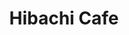 ---
layout: place
title: "Hibachi Cafe"
permalink: /north-carolina/greensboro/hibachi-cafe.html
stateAbbr: NC
stateName: North Carolina
cityName: Greensboro
seo:
  name: "Hibachi Cafe"
  type: Restaurant
  links: https://www.hibachicafenorthcarolina.com/zdoq28ba/hibachi-cafe-greensboro-27401/order-online
description: "Looking for sushi in Greensboro, North Carolina? Check out Hibachi Cafe for a delightful Japanese dining experience. Enjoy a variety of sushi and other dishe..."
place_id: ChIJuSVHIR8ZU4gR7aC73NHmlCs
photos:
  - name: >-
      places/ChIJuSVHIR8ZU4gR7aC73NHmlCs/photos/AeeoHcIL56jdtkSnGGggoTBXRLByCA0P7gyBCFuzsBMXHnFIjxdvfwshu4Tj7qpzsJH8NW5HybWX6rHS7IZDGG9XkmZHsmiZ6N3U4end6poNiLY9HHKzKZmt5Mrk8hHmVl4p0q7-wAXNOxe-m4NhZvVLALkIEVXpwcPiVumiWgirNqoAWBfzMn_SpIIuvFYjtl5qpxmA0ItprzXpLoQM_lU44kpbxaCen4Oxkx14GnH48DKlmNFz2TJ5cEfG2uQRLdrIo00wsHLxF53nefm1gYA_uyS0Auwj3SbTZttetVvq-kza5WmAWWFIytFWVBpOzL8j0qPUZCqsEwZDcA39JrdIWOmky3bnHGovrzAlV7TExQupNtoGkOgQDj_di34JFM5J-zd7FkEc-HHSCyjhnkaggKNwJx9UjqlIz-mncO59cF8
    widthPx: 4032
    heightPx: 3024
    authorAttributions:
      - displayName: Onna Jordan
        uri: https://maps.google.com/maps/contrib/103604119528279046596
        photoUri: >-
          https://lh3.googleusercontent.com/a-/ALV-UjVvlX2-ObD_cjlvXjivMo65gf5Kna6SsJ27ixF4oIUPlAXHpVqB=s100-p-k-no-mo
    flagContentUri: >-
      https://www.google.com/local/imagery/report/?cb_client=maps_api_places.places_api&image_key=!1e10!2sCIHM0ogKEICAgICT1r-eMw&hl=en-US
    googleMapsUri: >-
      https://www.google.com/maps/place//data=!3m4!1e2!3m2!1sCIHM0ogKEICAgICT1r-eMw!2e10!4m2!3m1!1s0x8853191f214725b9:0x2b94e6d1dcbba0ed
  - name: >-
      places/ChIJuSVHIR8ZU4gR7aC73NHmlCs/photos/AeeoHcKnf_Sp4F0mf_LWHsfIXMb6eCDOhIorFmxqSr_l-d6NquTbeASAuhAeQZMwEZlWSzf7nZAQswKj0f-MaUtJCvhgr3345yft9DR4Y9y-5vs1B4fguGd7LJ2dXVsjL5ryEMFXRPJ7QF4-w4iNElgLLILHMAyI22FrZTz5DNv_CD5gQOmAZP3xgmBdXWcwV4O5LiPposaMBFPsBayQu6_3ax18Fdls-iOYwq_T95MlZXRFNlpiYBVPZLl45T0XphIXN7OsM724D5_tJS-mg_q8LV9GPXnzg6za7eVhN5oRDnACkpZ8aAUkdq810r_Tqpx52_r4QuFzuedznMgDdvo9xtaUU204mSfQjdMcjn7TKROqLZBXlTELKr_TZYst6Z0cca4S4T2DAhTA2R25eKsF8nhuk0pT6fhNo0lkSlFbkonOD-tp
    widthPx: 3024
    heightPx: 4032
    authorAttributions:
      - displayName: Michael Stradler
        uri: https://maps.google.com/maps/contrib/108654488828871886041
        photoUri: >-
          https://lh3.googleusercontent.com/a/ACg8ocL2Kah5UfDjaRi7ATF7Bt0oq4NhAEgbQkDhpoGxHHZNGMaC0w=s100-p-k-no-mo
    flagContentUri: >-
      https://www.google.com/local/imagery/report/?cb_client=maps_api_places.places_api&image_key=!1e10!2sCIHM0ogKEICAgIDXyeXqpAE&hl=en-US
    googleMapsUri: >-
      https://www.google.com/maps/place//data=!3m4!1e2!3m2!1sCIHM0ogKEICAgIDXyeXqpAE!2e10!4m2!3m1!1s0x8853191f214725b9:0x2b94e6d1dcbba0ed
  - name: >-
      places/ChIJuSVHIR8ZU4gR7aC73NHmlCs/photos/AeeoHcIRT3RSXS-SAkFz7I4n_9xsOSX4DmQHQpHRLzsHUnT0KbHxiajStEQ_RR5OmOoCMaF6DdKOP9J5yzj3KjiIIEfOJrsXAbPIsY1FgjPqxM5gfYQ0dcxRHYIB_J4dmdP8cmwKxpJ-UckGOvvWF7OQskn1cJizy4rxL7pg5x_NVgVE6rLOy5XxI7l4ZhVEgGG1ZqmZkTQRKrMnqqxV4y_n8p_7Bl2KLvBsiXVJLFVMXNDdz-TqoI7II1urJBIx6sE7nPC29Lwg4cxRTugfi0gftG7jonEVmnNMcZMdsC5lAvlh9ofzyuEioi_SAzpOoas4G4rWEgvGmjL3WW_XBDjd4OFmiCuQE26NvCLR6fs6b5gT3ER9ErF2LrPOZKaIxqKi4TRVzi2-z7flc_ZMFsZGXf7qJ51edkEOIqANF5J8RzmK2w
    widthPx: 3024
    heightPx: 4032
    authorAttributions:
      - displayName: Anurodh Jha
        uri: https://maps.google.com/maps/contrib/103809301860595579637
        photoUri: >-
          https://lh3.googleusercontent.com/a-/ALV-UjUEl5HP8MaPbE_-qb77786HUOi3tzDL3cuYpEK8jpKxF0GUnd9X=s100-p-k-no-mo
    flagContentUri: >-
      https://www.google.com/local/imagery/report/?cb_client=maps_api_places.places_api&image_key=!1e10!2sCIHM0ogKEICAgID7osnpJw&hl=en-US
    googleMapsUri: >-
      https://www.google.com/maps/place//data=!3m4!1e2!3m2!1sCIHM0ogKEICAgID7osnpJw!2e10!4m2!3m1!1s0x8853191f214725b9:0x2b94e6d1dcbba0ed
  - name: >-
      places/ChIJuSVHIR8ZU4gR7aC73NHmlCs/photos/AeeoHcImsCayFE-nCutPTqlXLWdxKBVhdHGAWpmtrOYVXJLtFRNwKOQXwePLYAVq_XD73F6t9zRCvNlbYmHm-Inv3nQMbtFx0MRWR6P520U78WeaiWVW9ic-L1DKq9S-heLViOLEAf_Y64h_KTV0-jYhZU21NfsfRDgEXZ3NAybSjLQpaPjWEc5BP-MccIk6phVXfcpXSm0vRHAZoSAYpzxycauGn6RC69_kGG6M4zfqMAUkTgOV-_HFiFy4iQLU4q6uDM8TqLkmS_UTONUPp2g7WRQ_xm7CgWLPtl2DJtiHpwlHVeuGos1Asa3EfAL3F5mp-QvCohQHSaTb9XYzhaa4gf0xHQsiZ0UV9Sh63FyLJWDmCvmYh7GFvAZTO-QTTXaBoCweVpJqwnmWe7EWsbJnihK_305EtBEABwsQ4m0j4be6dg
    widthPx: 3024
    heightPx: 4032
    authorAttributions:
      - displayName: T
        uri: https://maps.google.com/maps/contrib/103681799965258817417
        photoUri: >-
          https://lh3.googleusercontent.com/a/ACg8ocIJfRtzeRr5oUFZBg2WNqPP2KDQyq9Ymjpn0eNC8Q7Y_o4_Cw=s100-p-k-no-mo
    flagContentUri: >-
      https://www.google.com/local/imagery/report/?cb_client=maps_api_places.places_api&image_key=!1e10!2sCIHM0ogKEICAgICJuKbuLw&hl=en-US
    googleMapsUri: >-
      https://www.google.com/maps/place//data=!3m4!1e2!3m2!1sCIHM0ogKEICAgICJuKbuLw!2e10!4m2!3m1!1s0x8853191f214725b9:0x2b94e6d1dcbba0ed
  - name: >-
      places/ChIJuSVHIR8ZU4gR7aC73NHmlCs/photos/AeeoHcL8CSbDJxUTskpSlgK-dKlC9ozI9r3J1DRQTWAI4NAUi6cd6jqS9QaUFFu4gtu5CfUxEJ3KqDJsJOBwWdG5xlGIde7xpR6mGSnAN4-W66tSzh_mNO5dhwFTK-nIQm0Oe702FyTx3EIsXX7PzFTWa0cLkhZI4_NooPQ4PsT6ImgBPTF9PSdPcDzRHs00TlDAw7sVHhyQ5V1KAppXMvgypBG7nNpG-DPpkyX_pzRqbJ9yvp3s0LIycuUrY19jN7bIpfAwcFdpX7H34le5ncXE6sB0pOFrSlD5b-MhP-yRd_2OCyvB2yC6Y97K_VlcJVfDJgIHOmjHA9gIg6KhIxVgWCGRRenENkulnm-LrPqQVRVfUpUaAftPDPhLD5wYuU3yMr8BDWiVF282qSxhpx_6sp3NDtC6Zif_x1-EA7teivMZieSb
    widthPx: 3024
    heightPx: 4032
    authorAttributions:
      - displayName: Punch Harris
        uri: https://maps.google.com/maps/contrib/104546377649831305935
        photoUri: >-
          https://lh3.googleusercontent.com/a/ACg8ocImfIGi4AtM0sT3DEvY7OLIosEeX_vs_323G4bn8QLHzJ1poA=s100-p-k-no-mo
    flagContentUri: >-
      https://www.google.com/local/imagery/report/?cb_client=maps_api_places.places_api&image_key=!1e10!2sCIHM0ogKEICAgICWvL7Y2AE&hl=en-US
    googleMapsUri: >-
      https://www.google.com/maps/place//data=!3m4!1e2!3m2!1sCIHM0ogKEICAgICWvL7Y2AE!2e10!4m2!3m1!1s0x8853191f214725b9:0x2b94e6d1dcbba0ed
  - name: >-
      places/ChIJuSVHIR8ZU4gR7aC73NHmlCs/photos/AeeoHcI7nGjwX4pOeEVxiRTGd0NXJFBYyFUQy0IWoWjcNknKfnA9n_V1x5FsKoUNG8dyyXEIXB0Ib0JSn_8IG6UehyaVlwZhF8ylRmcam6ye7yKYzx6kqKi53gCpBSqKVEcEkQ1VdLQ_13Ng7bolaAqrpWX_fcY1fIEUysmdsvEF8AauLnFBAGZd0FCv1PXKtg9Sj5-c2z0IbZNKgX33q2u2Cy7aEDxxYu8lbrrSXuZ41veIgAypXTSkisfJ23eLvv4JOJwGl7tEdHTnulWX6aitRBYkbAXq6IHCYod_870HZcphNqGiiLwJlhXKKQJbujsobnr32ReIxC38UIJBvqprhfACGpaj2DEOncdfYGgkhCR6GS9LYl7nLGiF6Jv7EBY76csWlfwgSn0s3fHAtYKbW30iXd89vC_e4EF8KgbhqytotJfC
    widthPx: 3024
    heightPx: 4032
    authorAttributions:
      - displayName: Brittany Shearin
        uri: https://maps.google.com/maps/contrib/117125540151576665612
        photoUri: >-
          https://lh3.googleusercontent.com/a-/ALV-UjUPqYHO78lP8PdUSopEdM9bRptl9CPi3ELbPQfWPwsdiH6otiKk=s100-p-k-no-mo
    flagContentUri: >-
      https://www.google.com/local/imagery/report/?cb_client=maps_api_places.places_api&image_key=!1e10!2sCIHM0ogKEICAgID6ofOQgAE&hl=en-US
    googleMapsUri: >-
      https://www.google.com/maps/place//data=!3m4!1e2!3m2!1sCIHM0ogKEICAgID6ofOQgAE!2e10!4m2!3m1!1s0x8853191f214725b9:0x2b94e6d1dcbba0ed
  - name: >-
      places/ChIJuSVHIR8ZU4gR7aC73NHmlCs/photos/AeeoHcKIiHeEyYH-VRg7u7G-MHbWzL_HXAXu5gDRTLWRSGtGXm1WrfR771ZFx1ezlWUZXr8kaIY-EwkvzWeVfSZiYk7fvUthhZ3UVuJEVbmEMjeVgNzqtGRIsoTC4ZIu6WOoCGRG884YB_8VNzaYPz1eRpY8IXFODzJfl6HgJ5l9CZhpfhRnp6OhxRqfYCURyJQ70LtZNsbceccymeUC4xUk30UTipkVdrtjulGL4BZjR28_OiiMU1KpRxDzvsThWIAYmldhMbPlIpXQNuO-jzM__yMs7tZyzHnkZqFBtykUlXOfziOpzDqMxl-DWREs6asTuzRyfuKLnHUjUz5EgTwFk0AScjjihsnBETozRJxrsPa49GOp4PioJZszfjusRU65R81iklA2O7xVA4fhg_vfEZof_HQXaC8OMd_t4DxkXurO1w
    widthPx: 3000
    heightPx: 4000
    authorAttributions:
      - displayName: Angela Lebu
        uri: https://maps.google.com/maps/contrib/114647099961070349120
        photoUri: >-
          https://lh3.googleusercontent.com/a-/ALV-UjWmlTYFXy1rd9_sKzkJ-ks7xvFzZ48993WhhpvOmYi8-qVXvBw=s100-p-k-no-mo
    flagContentUri: >-
      https://www.google.com/local/imagery/report/?cb_client=maps_api_places.places_api&image_key=!1e10!2sCIHM0ogKEICAgIDFuvDNPg&hl=en-US
    googleMapsUri: >-
      https://www.google.com/maps/place//data=!3m4!1e2!3m2!1sCIHM0ogKEICAgIDFuvDNPg!2e10!4m2!3m1!1s0x8853191f214725b9:0x2b94e6d1dcbba0ed
  - name: >-
      places/ChIJuSVHIR8ZU4gR7aC73NHmlCs/photos/AeeoHcKrifIxuyG5vBeW3bNtHETOAGgVoP2BuB-mJeiIfOGgQlFvh9ilunf1rkCk7-R6NwXZv0MY6oSz9TGi9wOQBjV_iJQ5m4SrDtkEoY4YYHoImuJYWe-LzsT6y7a9NpNgsMGQh9GllUmmggpIWmwwOAco3BbEx5j6-vuJYymohb8_Wtya8EsnMRnSSIXnVWYe6Ps8AwUK4vp63S4WlEq4JAQBYdACSHNJatZKUFsxr2H8No84H0ovwV6h0q2FiUAda0JBni6J1WqWZ4VLN7Ez-JlpPvOGU3I-01mEefDARg6AIe1-GUaQHUlhLZ-X-9P5wjNL1mT_LE7GPQcoBiuHApD13JY2RPG6-Vn7X5Ecn0OOHU_HwEgVpFp5sAAq7MU_zZjrsEUyUNMaLsE8rWtnCgFCfmO9YwAHM716HnPE-cWxfQ
    widthPx: 3024
    heightPx: 4032
    authorAttributions:
      - displayName: Anurodh Jha
        uri: https://maps.google.com/maps/contrib/103809301860595579637
        photoUri: >-
          https://lh3.googleusercontent.com/a-/ALV-UjUEl5HP8MaPbE_-qb77786HUOi3tzDL3cuYpEK8jpKxF0GUnd9X=s100-p-k-no-mo
    flagContentUri: >-
      https://www.google.com/local/imagery/report/?cb_client=maps_api_places.places_api&image_key=!1e10!2sCIHM0ogKEICAgID7osnpZw&hl=en-US
    googleMapsUri: >-
      https://www.google.com/maps/place//data=!3m4!1e2!3m2!1sCIHM0ogKEICAgID7osnpZw!2e10!4m2!3m1!1s0x8853191f214725b9:0x2b94e6d1dcbba0ed
  - name: >-
      places/ChIJuSVHIR8ZU4gR7aC73NHmlCs/photos/AeeoHcL3SaaoCZhqW8e2-KEPH_YiH4deLUAOmM67K4gll-TO9yJu4-i5zJGBJ9bGGepOFRAOo4lYljQxKaw-iiumqxdif2wVn0-gmBArWMYKvu_tH9DYbGBzqUC-4QEnwCV30LUiYaeKQvFaAybgfw1oeP-POcY-rom4thTre4XJ9s-9kx0CVAADZqXGeGm-d2lv5y_s4ciPZnEdHRMtg3CspmG88F9URPDM2lnZuySKPEjbHDVGgGh5TakUjtqMFSZTCc1kTsy0ThGcasJmS9NxUSe4dTJW6m6ncp0cYlpQqhoo89-3iw3dGJ_ZskkmkWNO8s0hI8zGuxWU1AnlDFJ9d5Q1u79WKzzIDm0j3cIocy--ek7oLgTyEfM9jTpWH1E0BcLSyVh--hvBucEXzO-NqENY-dL8XHEZ98ViX5S0iii2JruD
    widthPx: 2927
    heightPx: 4800
    authorAttributions:
      - displayName: Lone X'er
        uri: https://maps.google.com/maps/contrib/102314064500299020530
        photoUri: >-
          https://lh3.googleusercontent.com/a-/ALV-UjV19dGBgLJGyFoxudWaxWT4RNahB1xHEv61hvZlOV-i5_ExU6SY=s100-p-k-no-mo
    flagContentUri: >-
      https://www.google.com/local/imagery/report/?cb_client=maps_api_places.places_api&image_key=!1e10!2sCIHM0ogKEICAgIDSqYrQtAE&hl=en-US
    googleMapsUri: >-
      https://www.google.com/maps/place//data=!3m4!1e2!3m2!1sCIHM0ogKEICAgIDSqYrQtAE!2e10!4m2!3m1!1s0x8853191f214725b9:0x2b94e6d1dcbba0ed
  - name: >-
      places/ChIJuSVHIR8ZU4gR7aC73NHmlCs/photos/AeeoHcJaYmdnzAtCpCLJf0IWh23FAGfwSeccuFX7M8l6MwlUKnglnYgOVRRAIrxw4sv9eHkrT4L9xHzxoLPSkSsHbifDgtI3rEwRUgwT34RfJ9S9-x70pSFdAkzRngUvmXOAidruyqudG14LOiQLr3e91s4AxyrDKWksAYV0w-cRjSZit3ve68UVz6sDAhdIRycvkT7iH_ygF9EndNdS4fmlz0kIZSFuF2xGPMC2Ph4oP1HQD9fStqS1ymBCgaIeYwzO4JW8-zJThajWDdbaj-WbB0QcrXG9XVrTlJ7KDSjENYkoL7pOCpcILYqexpbM6-zwWUDtyalvkUeWkctasP_Suo3wizWEujAtkivlTgoXDqSBO8pFmTJIHtsb7tjbn92hwxnqp16ZMIn-ZPeBrsP3PR3_AObtQQzR7rzPSu8
    widthPx: 3024
    heightPx: 4032
    authorAttributions:
      - displayName: Brittany Shearin
        uri: https://maps.google.com/maps/contrib/117125540151576665612
        photoUri: >-
          https://lh3.googleusercontent.com/a-/ALV-UjUPqYHO78lP8PdUSopEdM9bRptl9CPi3ELbPQfWPwsdiH6otiKk=s100-p-k-no-mo
    flagContentUri: >-
      https://www.google.com/local/imagery/report/?cb_client=maps_api_places.places_api&image_key=!1e10!2sCIHM0ogKEICAgID6ofMQ&hl=en-US
    googleMapsUri: >-
      https://www.google.com/maps/place//data=!3m4!1e2!3m2!1sCIHM0ogKEICAgID6ofMQ!2e10!4m2!3m1!1s0x8853191f214725b9:0x2b94e6d1dcbba0ed
address: 362 S Elm St, Greensboro, NC 27401, USA
street: 362 S Elm St
city: Greensboro
state: NC
zip: '27401'
country: USA
neighborhood: Downtown
latitude: '36.068070'
longitude: '-79.791177'
accessibility_options:
  wheelchairAccessibleParking: true
  wheelchairAccessibleEntrance: true
  wheelchairAccessibleRestroom: true
  wheelchairAccessibleSeating: true
business_status: OPERATIONAL
name: Hibachi Cafe
google_maps_links:
  directionsUri: >-
    https://www.google.com/maps/dir//''/data=!4m7!4m6!1m1!4e2!1m2!1m1!1s0x8853191f214725b9:0x2b94e6d1dcbba0ed!3e0
  placeUri: https://maps.google.com/?cid=3140388629209915629
  writeAReviewUri: >-
    https://www.google.com/maps/place//data=!4m3!3m2!1s0x8853191f214725b9:0x2b94e6d1dcbba0ed!12e1
  reviewsUri: >-
    https://www.google.com/maps/place//data=!4m4!3m3!1s0x8853191f214725b9:0x2b94e6d1dcbba0ed!9m1!1b1
  photosUri: >-
    https://www.google.com/maps/place//data=!4m3!3m2!1s0x8853191f214725b9:0x2b94e6d1dcbba0ed!10e5
primary_type: Japanese Restaurant
opening_hours:
  regular: null
  current: null
secondary_opening_hours:
  regular:
    weekdayDescriptions: null
    type: null
  current:
    weekdayDescriptions: null
    type: null
phone: (336) 272-3005
price_level: PRICE_LEVEL_MODERATE
price_range: $10 &ndash; $20
rating: '4.0'
rating_count: 246
website: >-
  https://www.hibachicafenorthcarolina.com/zdoq28ba/hibachi-cafe-greensboro-27401/order-online
reviews:
  - name: >-
      places/ChIJuSVHIR8ZU4gR7aC73NHmlCs/reviews/ChdDSUhNMG9nS0VJQ0FnSUQ3b3NucGh3RRAB
    relativePublishTimeDescription: 7 months ago
    rating: 3
    text:
      text: >-
        The ambience is good. The menu is artistic. I loved the koi (taking a
        guess here) fishes painted on the wall. The staff are courteous and
        welcoming.


        The food was alright. I asked for steak (medium rare) with brown rice
        but received well done. What’s the point of asking how we want our steak
        cooked if in the end you want to disappoint us. Other than that
        everything is good. I also ordered pork gyozas and they were great. But
        maybe I wouldn’t come back here cuz I didn’t find the food too
        appealing. Overall 5/10
      languageCode: en
    originalText:
      text: >-
        The ambience is good. The menu is artistic. I loved the koi (taking a
        guess here) fishes painted on the wall. The staff are courteous and
        welcoming.


        The food was alright. I asked for steak (medium rare) with brown rice
        but received well done. What’s the point of asking how we want our steak
        cooked if in the end you want to disappoint us. Other than that
        everything is good. I also ordered pork gyozas and they were great. But
        maybe I wouldn’t come back here cuz I didn’t find the food too
        appealing. Overall 5/10
      languageCode: en
    authorAttribution:
      displayName: Anurodh Jha
      uri: https://www.google.com/maps/contrib/103809301860595579637/reviews
      photoUri: >-
        https://lh3.googleusercontent.com/a-/ALV-UjUEl5HP8MaPbE_-qb77786HUOi3tzDL3cuYpEK8jpKxF0GUnd9X=s128-c0x00000000-cc-rp-mo-ba3
    publishTime: '2024-08-22T18:28:57.025529Z'
    flagContentUri: >-
      https://www.google.com/local/review/rap/report?postId=ChdDSUhNMG9nS0VJQ0FnSUQ3b3NucGh3RRAB&d=17924085&t=1
    googleMapsUri: >-
      https://www.google.com/maps/reviews/data=!4m6!14m5!1m4!2m3!1sChdDSUhNMG9nS0VJQ0FnSUQ3b3NucGh3RRAB!2m1!1s0x8853191f214725b9:0x2b94e6d1dcbba0ed
  - name: >-
      places/ChIJuSVHIR8ZU4gR7aC73NHmlCs/reviews/ChZDSUhNMG9nS0VJQ0FnTUN3aGJtQUtREAE
    relativePublishTimeDescription: 3 weeks ago
    rating: 2
    text:
      text: >-
        Ordered on 03/19/2024

        I waited a full 45 minutes after being told it would be 25 minutes at
        most. I ordered 3 rolls and Habachi Salmon. The vegetables were less
        then seasoned, Salmon was overcooked, and everything was just not worth
        the wait and was just really disappointing. The staff did not seem to
        care about how long the wait was. Again, not bad just meh. I frankly
        will not be going again. It was my first impression and my last.
      languageCode: en
    originalText:
      text: >-
        Ordered on 03/19/2024

        I waited a full 45 minutes after being told it would be 25 minutes at
        most. I ordered 3 rolls and Habachi Salmon. The vegetables were less
        then seasoned, Salmon was overcooked, and everything was just not worth
        the wait and was just really disappointing. The staff did not seem to
        care about how long the wait was. Again, not bad just meh. I frankly
        will not be going again. It was my first impression and my last.
      languageCode: en
    authorAttribution:
      displayName: Alfred
      uri: https://www.google.com/maps/contrib/105010564982125821553/reviews
      photoUri: >-
        https://lh3.googleusercontent.com/a-/ALV-UjXEpQhpIXJhuQf6KhPb95N62pakeShjVy8w3OuRKFOLZboCZNI=s128-c0x00000000-cc-rp-mo
    publishTime: '2025-03-20T01:35:50.928209Z'
    flagContentUri: >-
      https://www.google.com/local/review/rap/report?postId=ChZDSUhNMG9nS0VJQ0FnTUN3aGJtQUtREAE&d=17924085&t=1
    googleMapsUri: >-
      https://www.google.com/maps/reviews/data=!4m6!14m5!1m4!2m3!1sChZDSUhNMG9nS0VJQ0FnTUN3aGJtQUtREAE!2m1!1s0x8853191f214725b9:0x2b94e6d1dcbba0ed
  - name: >-
      places/ChIJuSVHIR8ZU4gR7aC73NHmlCs/reviews/ChZDSUhNMG9nS0VJQ0FnSUNYMkxpcGRBEAE
    relativePublishTimeDescription: 6 months ago
    rating: 1
    text:
      text: >-
        Order vegetable hibachi midway after eating we discover chicken in our
        food! We are vegans. We waited about 45mins for our food and was told it
        would only be 10mins. After waiting the 40mins  we was told that they
        was out of carrots and I would have to wait or take my food as is… we
        just took it. We even call to let them know that we discovered they said
        it was nothing they can do unless I come all the way hack cross town to
        give them our plates just for a refund!
      languageCode: en
    originalText:
      text: >-
        Order vegetable hibachi midway after eating we discover chicken in our
        food! We are vegans. We waited about 45mins for our food and was told it
        would only be 10mins. After waiting the 40mins  we was told that they
        was out of carrots and I would have to wait or take my food as is… we
        just took it. We even call to let them know that we discovered they said
        it was nothing they can do unless I come all the way hack cross town to
        give them our plates just for a refund!
      languageCode: en
    authorAttribution:
      displayName: Iam Rasberry
      uri: https://www.google.com/maps/contrib/113910848558231349807/reviews
      photoUri: >-
        https://lh3.googleusercontent.com/a-/ALV-UjWaUWZhx0um_1nl34jrDZAo8R6oL4xWXnKZ0BWW27ci4VGYXlI9BQ=s128-c0x00000000-cc-rp-mo
    publishTime: '2024-10-13T00:45:22.064058Z'
    flagContentUri: >-
      https://www.google.com/local/review/rap/report?postId=ChZDSUhNMG9nS0VJQ0FnSUNYMkxpcGRBEAE&d=17924085&t=1
    googleMapsUri: >-
      https://www.google.com/maps/reviews/data=!4m6!14m5!1m4!2m3!1sChZDSUhNMG9nS0VJQ0FnSUNYMkxpcGRBEAE!2m1!1s0x8853191f214725b9:0x2b94e6d1dcbba0ed
  - name: >-
      places/ChIJuSVHIR8ZU4gR7aC73NHmlCs/reviews/ChZDSUhNMG9nS0VJQ0FnSUQ2b2RPQ2RBEAE
    relativePublishTimeDescription: 3 years ago
    rating: 3
    text:
      text: >-
        Customer service was great, I placed an order over the phone. The food
        was good the only thing is there is a difference between greasy goodness
        and just greasy. The chicken egg roll was very greasy unfortunately, it
        was even dripping from the egg roll like it did not have time to rest or
        drain from the fryer. Overall the food was good and the sauce for the
        egg roll was tasty.
      languageCode: en
    originalText:
      text: >-
        Customer service was great, I placed an order over the phone. The food
        was good the only thing is there is a difference between greasy goodness
        and just greasy. The chicken egg roll was very greasy unfortunately, it
        was even dripping from the egg roll like it did not have time to rest or
        drain from the fryer. Overall the food was good and the sauce for the
        egg roll was tasty.
      languageCode: en
    authorAttribution:
      displayName: Brittany Shearin
      uri: https://www.google.com/maps/contrib/117125540151576665612/reviews
      photoUri: >-
        https://lh3.googleusercontent.com/a-/ALV-UjUPqYHO78lP8PdUSopEdM9bRptl9CPi3ELbPQfWPwsdiH6otiKk=s128-c0x00000000-cc-rp-mo-ba4
    publishTime: '2021-10-02T00:18:14.575233Z'
    flagContentUri: >-
      https://www.google.com/local/review/rap/report?postId=ChZDSUhNMG9nS0VJQ0FnSUQ2b2RPQ2RBEAE&d=17924085&t=1
    googleMapsUri: >-
      https://www.google.com/maps/reviews/data=!4m6!14m5!1m4!2m3!1sChZDSUhNMG9nS0VJQ0FnSUQ2b2RPQ2RBEAE!2m1!1s0x8853191f214725b9:0x2b94e6d1dcbba0ed
  - name: >-
      places/ChIJuSVHIR8ZU4gR7aC73NHmlCs/reviews/ChZDSUhNMG9nS0VJQ0FnTUN3akszWUlBEAE
    relativePublishTimeDescription: 3 weeks ago
    rating: 5
    text:
      text: >-
        Hibachi Café never disappoints. I’ve been ordering here for years, and
        they only get better! Literally everything I’ve ever ordered from here
        is amazing, from the sushi to fried rice. Love it! Oh, and try the new
        steak and cheese egg rolls! They’re amazing! It’s giving pastelitos!!
      languageCode: en
    originalText:
      text: >-
        Hibachi Café never disappoints. I’ve been ordering here for years, and
        they only get better! Literally everything I’ve ever ordered from here
        is amazing, from the sushi to fried rice. Love it! Oh, and try the new
        steak and cheese egg rolls! They’re amazing! It’s giving pastelitos!!
      languageCode: en
    authorAttribution:
      displayName: Sandra Trail
      uri: https://www.google.com/maps/contrib/104261850739404515098/reviews
      photoUri: >-
        https://lh3.googleusercontent.com/a-/ALV-UjUcrIROfZDh9XSwUMq-a-y2xBsOMRY84TC4F8EZRh0wEl_PnnmFvA=s128-c0x00000000-cc-rp-mo-ba3
    publishTime: '2025-03-17T01:49:04.867569Z'
    flagContentUri: >-
      https://www.google.com/local/review/rap/report?postId=ChZDSUhNMG9nS0VJQ0FnTUN3akszWUlBEAE&d=17924085&t=1
    googleMapsUri: >-
      https://www.google.com/maps/reviews/data=!4m6!14m5!1m4!2m3!1sChZDSUhNMG9nS0VJQ0FnTUN3akszWUlBEAE!2m1!1s0x8853191f214725b9:0x2b94e6d1dcbba0ed
parking_options:
  freeParkingLot: true
  paidParkingLot: true
  freeStreetParking: true
  paidStreetParking: true
  valetParking: false
payment_options:
  acceptsCreditCards: true
  acceptsDebitCards: true
  acceptsCashOnly: false
  acceptsNfc: true
allow_dogs: null
curbside_pickup: null
delivery: true
dine_in: true
good_for_children: true
good_for_groups: null
good_for_sports: false
live_music: false
menu_for_children: null
outdoor_seating: false
reservable: true
restroom: true
serves_beer: false
serves_breakfast: null
serves_brunch: null
serves_cocktails: false
serves_coffee: false
serves_dinner: true
serves_dessert: null
serves_lunch: true
serves_vegetarian_food: true
serves_wine: false
takeout: true
summary: null

---